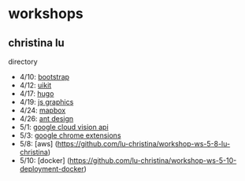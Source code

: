 # workshops
## christina lu

directory
* 4/10: [bootstrap](./bootstrap-project/) 
* 4/12: [uikit](https://github.com/lu-christina/uikit)
* 4/17: [hugo](https://github.com/lu-christina/hugo)
* 4/19: [js graphics](./js-graphics/) 
* 4/24: [mapbox](https://github.com/lu-christina/workshop-web-maps)
* 4/26: [ant design](https://github.com/lu-christina/ant-design)
* 5/1: [google cloud vision api](https://github.com/dartmouth-cs52-18S/workshop-ws-5-1-apis-google-cloud-vision-api)
* 5/3: [google chrome extensions](https://github.com/lu-christina/workshop-ws-chrome-extension)
* 5/8: [aws] (https://github.com/lu-christina/workshop-ws-5-8-lu-christina)
* 5/10: [docker] (https://github.com/lu-christina/workshop-ws-5-10-deployment-docker)
